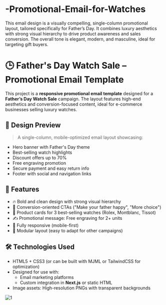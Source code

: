 # -Promotional-Email-for-Watches
This email design is a visually compelling, single-column promotional layout, tailored specifically for Father’s Day. It combines luxury aesthetics with strong visual hierarchy to drive product awareness and sales conversion. The overall tone is elegant, modern, and masculine, ideal for targeting gift buyers.

# 🕒 Father's Day Watch Sale – Promotional Email Template

This project is a **responsive promotional email template** designed for a **Father’s Day Watch Sale** campaign. The layout features high-end aesthetics and conversion-focused content, ideal for e-commerce businesses selling luxury watches.

## 📸 Design Preview

> A single-column, mobile-optimized email layout showcasing:
- Hero banner with Father's Day theme
- Best-selling watch highlights
- Discount offers up to 70%
- Free engraving promotion
- Secure payment and easy return info
- Footer with social and navigation links

## 📐 Features

- 🔥 Bold and clean design with strong visual hierarchy
- 🎯 Conversion-oriented CTAs ("Make your father happy", "More choice")
- 💼 Product cards for 3 best-selling watches (Rolex, Montblanc, Tissot)
- ✍️ Promotional message: Free engraving for 2+ units
- 📱 Fully responsive (mobile-first)
- 🧩 Modular layout (easy to adapt for other campaigns)

## 🛠️ Technologies Used

- HTML5 + CSS3 (or can be built with MJML or TailwindCSS for optimization)
- Designed for use with:
  - Email marketing platforms 
  - Custom integration in **Next.js** or static HTML
- Image assets: High-resolution PNGs with transparent backgrounds

  
![1](https://github.com/user-attachments/assets/bfc9a583-117b-4115-a9cb-af28255007bf)
